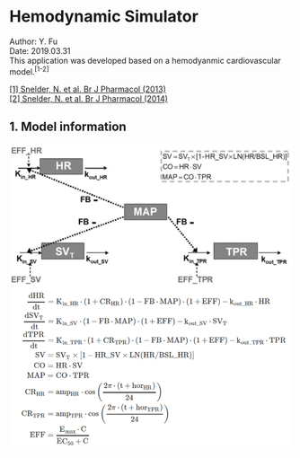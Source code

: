# Hemodynamic Simulator
Author: Y. Fu  
Date: 2019.03.31  
This application was developed based on a hemodyanmic cardiovascular model.<sup>[1-2]</sup>  

[[1] Snelder, N. et al. Br J Pharmacol (2013)](https://www.ncbi.nlm.nih.gov/pmc/articles/PMC3724108/)  
[[2] Snelder, N. et al. Br J Pharmacol (2014)](https://www.ncbi.nlm.nih.gov/pmc/articles/PMC4253457/)

## 1. Model information
![](www/model.png)